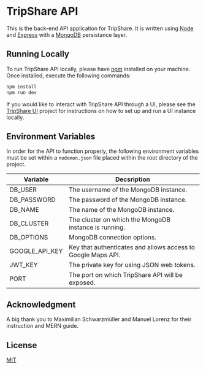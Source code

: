 # TripShare API
This is the back-end API application for TripShare. It is written using [Node](https://nodejs.org/en/) and [Express](https://expressjs.com/) with a [MongoDB](https://www.mongodb.com/) persistance layer.

## Running Locally
To run TripShare API locally, please have [npm](https://docs.npmjs.com/about-npm) installed on your machine. Once installed, execute the following commands:

```bash
npm install
npm run dev
```

If you would like to interact with TripShare API through a UI, please see the [TripShare UI](https://github.com/Mark-Donohue/tripshare-ui) project for instructions on how to set up and run a UI instance locally.

## Environment Variables
In order for the API to function properly, the following environment variables must be set within a `nodemon.json` file placed within the root directory of the project.

| Variable       | Decsription                                                  |
|----------------|--------------------------------------------------------------|
| DB_USER        | The username of the MongoDB instance.                        |
| DB_PASSWORD    | The password of the MongoDB instance.                        |
| DB_NAME        | The name of the MongoDB instance.                            |
| DB_CLUSTER     | The cluster on which the MongoDB instance is running.        |
| DB_OPTIONS     | MongoDB connection options.                                  |
| GOOGLE_API_KEY | Key that authenticates and allows access to Google Maps API. |
| JWT_KEY        | The private key for using JSON web tokens.                   |
| PORT           | The port on which TripShare API will be exposed.             |

## Acknowledgment
A big thank you to Maximilian Schwarzmüller and Manuel Lorenz for their instruction and MERN guide.

## License
[MIT](https://choosealicense.com/licenses/mit/)


